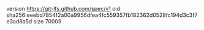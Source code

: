 version https://git-lfs.github.com/spec/v1
oid sha256:eeebd7854f2a00a9956dfea4fc559357fb182362d0528fc194d3c3f7e3ad8a5d
size 70009
